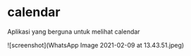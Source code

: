 # calendar

Aplikasi yang berguna untuk melihat calendar

![screenshot](WhatsApp Image 2021-02-09 at 13.43.51.jpeg)
